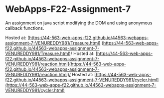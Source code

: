 # WebApps-F22-Assignment-7
An assignment on java script modifying the DOM and using anonymous callback functions.

Hosted at: [https://44-563-web-apps-f22.github.io/44563-webapps-assignment-7-VENUREDDY981/Treasure.html]
(https://44-563-web-apps-f22.github.io/44563-webapps-assignment-7-VENUREDDY981/Treasure.html)/
Hosted at: [https://44-563-web-apps-f22.github.io/44563-webapps-assignment-7-VENUREDDY981/reaction.html](https://44-563-web-apps-f22.github.io/44563-webapps-assignment-7-VENUREDDY981/reaction.html)/
Hosted at: [https://44-563-web-apps-f22.github.io/44563-webapps-assignment-7-VENUREDDY981/cycler.html](https://44-563-web-apps-f22.github.io/44563-webapps-assignment-7-VENUREDDY981/cycler.html)


